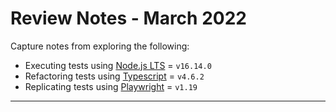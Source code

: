 # Review Notes - March 2022

Capture notes from exploring the following:

- Executing tests using [Node.js LTS](https://nodejs.org/en/about/releases/) = `v16.14.0`
- Refactoring tests using [Typescript](https://typescriptlang.org) = `v4.6.2`
- Replicating tests using [Playwright](https://playwright.dev) = `v1.19`

---
